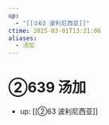```yaml
---
up:
  - "[[②63 波利尼西亚]]"
ctime: 2025-03-01T13:21:06
aliases:
  - 汤加
---
```


# ②639 汤加

- up: [[②63 波利尼西亚]]
